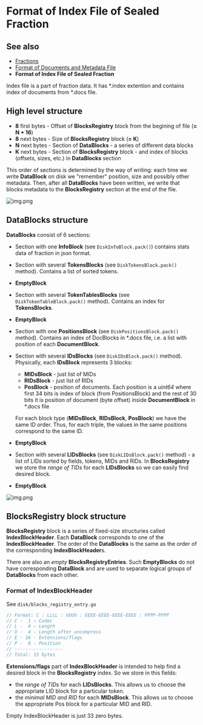 # Format of Index File of Sealed Fraction

## See also

 * [Fractions](./fractions.md)
 * [Format of Documents and Metadata File](./format-docs-meta-file.md)
 * **Format of Index File of Sealed Fraction**

Index file is a part of fraction data. It has \*.index extention and contains index of documents from \*.docs file.

## High level structure

 * **8** first bytes - Offset of **BlocksRegistry** block from the begining of file (**= N + 16**)
 * **8** next bytes - Size of **BlocksRegistry** block (**= K**)
 * **N** next bytes - Section of **DataBlocks** - a series of different data blocks
 * **K** next bytes - Section of **BlocksRegistry** block - and index of blocks (offsets, sizes, etc.) in **DataBlocks** section

This order of sections is determined by the way of writing: each time we write **DataBlock** on disk we "remember" position, size and possibly other metadata.
Then, after all **DataBlocks** have been written, we write that blocks metadata to the **BlocksRegistry** section at the end of the file.

![img.png](high-level.png)

## DataBlocks structure

**DataBlocks** consist of 6 sections:
 * Section with one **InfoBlock** (see `DiskInfoBlock.pack()`) contains stats data of fraction in json format.
 * Section with several **TokensBlocks** (see `DiskTokensBlock.pack()` method). Contains a list of sorted tokens.
 * **EmptyBlock**
 * Section with several **TokenTablesBlocks** (see `DiskTokenTableBlock.pack()` method). Contains an index for **TokensBlocks**.
 * **EmptyBlock**
 * Section with one **PositionsBlock** (see `DiskPositionsBlock.pack()` method). Contains an index of DocBlocks in  \*.docs file, i.e. a list with position of each **DocumentBlock**.
 * Section with several **IDsBlocks** (see `DiskIDsBlock.pack()` method). Physically, each **IDsBlock** represents 3 blocks:
    * **MIDsBlock** - just list of MIDs
    * **RIDsBlock** - just list of RIDs
    * **PosBlock** - position of documents. Each position is a _uint64_ where first 34 bits is index of block (from PositionsBlock) and the rest of 30 bits it is position of document (byte offset) inside **DocumentBlock** in \*.docs file
 
     For each block type (**MIDsBlock**, **RIDsBlock**, **PosBlock**) we have the same ID order. Thus, for each triple, the values in the same positions correspond to the same ID.
 * **EmptyBlock**
 * Section with several **LIDsBlocks** (see `DiskLIDsBlock.pack()` method) - a list of LIDs sorted by fields, tokens, MIDs and RIDs. In **BlocksRegistry** we store the _range of TIDs_ for each **LIDsBlocks** so we can easily find desired block.
 * **EmptyBlock**

![img.png](data-blocks.png)

## BlocksRegistry block structure

**BlocksRegistry** block is a series of fixed-size structuries called **IndexBlockHeader**. 
Each **DataBlock** corresponds to one of the **IndexBlockHeader**. 
The order of the **DataBlocks** is the same as the order of the corresponding **IndexBlockHeader**s.

There are also an _empty_ **BlocksRegistryEntries**. Such **EmptyBlocks** do not have corresponding **DataBlock** and are used to separate logical groups of **DataBlocks** from each other.

### Format of IndexBlockHeader

See `disk/blocks_registry_entry.go`

```go
// Format: C : LLLL : UUUU : EEEE-EEEE-EEEE-EEEE : PPPP-PPPP
// C -  1 – Codec
// L -  4 – Length
// U -  4 - Length after uncompress
// E - 16 - Extensions/flags
// P -  8 - Position
// ------------------
// Total: 33 bytes
```

**Extensions/flags** part of **IndexBlockHeader** is intended to help find a desired block in the **BlocksRegistry** index. So we store in this fields:
 * the _range of TIDs_ for each **LIDsBlocks**. This allows us to choose the appropriate LID block for a particular token.
 * the _minimal MID and RID_ for each **MIDsBlock**. This allows us to choose the appropriate Pos block for a particular MID and RID.

Empty IndexBlockHeader is just 33 zero bytes.